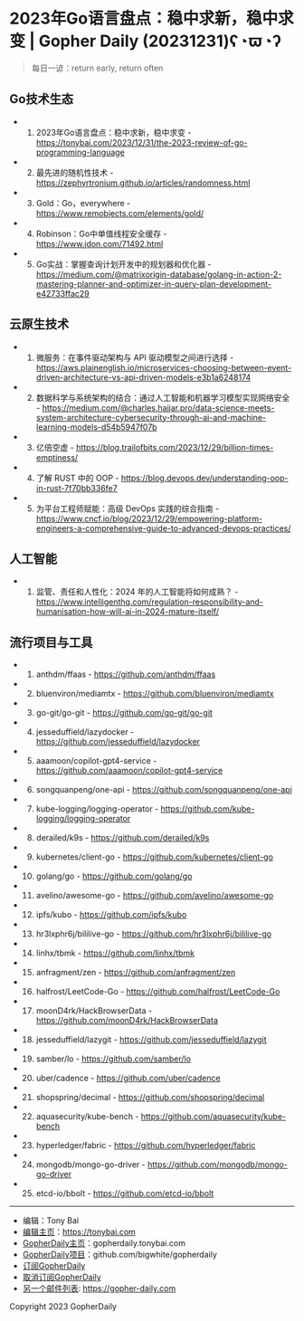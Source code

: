 # 2023年Go语言盘点：稳中求新，稳中求变 | Gopher Daily (20231231)ʕ◔ϖ◔ʔ

>每日一谚：return early, return often

## Go技术生态


- 1. 2023年Go语言盘点：稳中求新，稳中求变 - https://tonybai.com/2023/12/31/the-2023-review-of-go-programming-language

- 2. 最先进的随机性技术 - https://zephyrtronium.github.io/articles/randomness.html

- 3. Gold：Go，everywhere - https://www.remobjects.com/elements/gold/

- 4. Robinson：Go中单值线程安全缓存 - https://www.jdon.com/71492.html

- 5. Go实战：掌握查询计划开发中的规划器和优化器 - https://medium.com/@matrixorigin-database/golang-in-action-2-mastering-planner-and-optimizer-in-query-plan-development-e42733ffac29


## 云原生技术


- 1. 微服务：在事件驱动架构与 API 驱动模型之间进行选择 - https://aws.plainenglish.io/microservices-choosing-between-event-driven-architecture-vs-api-driven-models-e3b1a6248174

- 2. 数据科学与系统架构的结合：通过人工智能和机器学习模型实现网络安全 - https://medium.com/@charles.hajjar.pro/data-science-meets-system-architecture-cybersecurity-through-ai-and-machine-learning-models-d54b5947f07b

- 3. 亿倍空虚 - https://blog.trailofbits.com/2023/12/29/billion-times-emptiness/

- 4. 了解 RUST 中的 OOP - https://blog.devops.dev/understanding-oop-in-rust-7f70bb336fe7

- 5. 为平台工程师赋能：高级 DevOps 实践的综合指南 - https://www.cncf.io/blog/2023/12/29/empowering-platform-engineers-a-comprehensive-guide-to-advanced-devops-practices/


## 人工智能


- 1. 监管、责任和人性化：2024 年的人工智能将如何成熟？ - https://www.intelligenthq.com/regulation-responsibility-and-humanisation-how-will-ai-in-2024-mature-itself/


## 流行项目与工具


- 1. anthdm/ffaas - https://github.com/anthdm/ffaas

- 2. bluenviron/mediamtx - https://github.com/bluenviron/mediamtx

- 3. go-git/go-git - https://github.com/go-git/go-git

- 4. jesseduffield/lazydocker - https://github.com/jesseduffield/lazydocker

- 5. aaamoon/copilot-gpt4-service - https://github.com/aaamoon/copilot-gpt4-service

- 6. songquanpeng/one-api - https://github.com/songquanpeng/one-api

- 7. kube-logging/logging-operator - https://github.com/kube-logging/logging-operator

- 8. derailed/k9s - https://github.com/derailed/k9s

- 9. kubernetes/client-go - https://github.com/kubernetes/client-go

- 10. golang/go - https://github.com/golang/go

- 11. avelino/awesome-go - https://github.com/avelino/awesome-go

- 12. ipfs/kubo - https://github.com/ipfs/kubo

- 13. hr3lxphr6j/bililive-go - https://github.com/hr3lxphr6j/bililive-go

- 14. linhx/tbmk - https://github.com/linhx/tbmk

- 15. anfragment/zen - https://github.com/anfragment/zen

- 16. halfrost/LeetCode-Go - https://github.com/halfrost/LeetCode-Go

- 17. moonD4rk/HackBrowserData - https://github.com/moonD4rk/HackBrowserData

- 18. jesseduffield/lazygit - https://github.com/jesseduffield/lazygit

- 19. samber/lo - https://github.com/samber/lo

- 20. uber/cadence - https://github.com/uber/cadence

- 21. shopspring/decimal - https://github.com/shopspring/decimal

- 22. aquasecurity/kube-bench - https://github.com/aquasecurity/kube-bench

- 23. hyperledger/fabric - https://github.com/hyperledger/fabric

- 24. mongodb/mongo-go-driver - https://github.com/mongodb/mongo-go-driver

- 25. etcd-io/bbolt - https://github.com/etcd-io/bbolt


----

- 编辑：Tony Bai
- [编辑主页](https://tonybai.com)：https://tonybai.com
- [GopherDaily主页](https://gopherdaily.tonybai.com)：gopherdaily.tonybai.com
- [GopherDaily项目](https://github.com/bigwhite/gopherdaily)：github.com/bigwhite/gopherdaily
- [订阅GopherDaily](https://gopherdaily.tonybai.com/subscribe)
- [取消订阅GopherDaily](https://gopherdaily.tonybai.com/unsubscribe)
- [另一个邮件列表](https://gopher-daily.com): https://gopher-daily.com

Copyright 2023 GopherDaily
